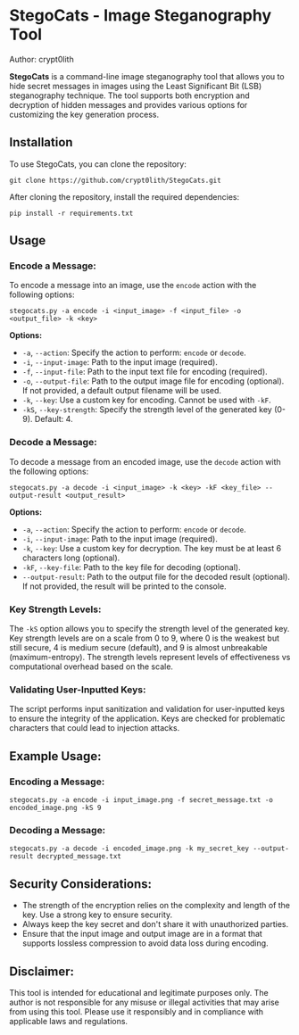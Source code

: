 # StegoCats - Image Steganography Tool

Author: crypt0lith

**StegoCats** is a command-line image steganography tool that allows you to hide secret messages in images using the Least Significant Bit (LSB) steganography technique. The tool supports both encryption and decryption of hidden messages and provides various options for customizing the key generation process.

## Installation

To use StegoCats, you can clone the repository:

```shell
git clone https://github.com/crypt0lith/StegoCats.git
```

After cloning the repository, install the required dependencies:

```shell
pip install -r requirements.txt
```

## Usage

### Encode a Message:

To encode a message into an image, use the `encode` action with the following options:

```shell
stegocats.py -a encode -i <input_image> -f <input_file> -o <output_file> -k <key>
```

**Options:**
- `-a`, `--action`: Specify the action to perform: `encode` or `decode`.
- `-i`, `--input-image`: Path to the input image (required).
- `-f`, `--input-file`: Path to the input text file for encoding (required).
- `-o`, `--output-file`: Path to the output image file for encoding (optional). If not provided, a default output filename will be used.
- `-k`, `--key`: Use a custom key for encoding. Cannot be used with `-kF`.
- `-kS`, `--key-strength`: Specify the strength level of the generated key (0-9). Default: 4.

### Decode a Message:

To decode a message from an encoded image, use the `decode` action with the following options:

```shell
stegocats.py -a decode -i <input_image> -k <key> -kF <key_file> --output-result <output_result>
```

**Options:**
- `-a`, `--action`: Specify the action to perform: `encode` or `decode`.
- `-i`, `--input-image`: Path to the input image (required).
- `-k`, `--key`: Use a custom key for decryption. The key must be at least 6 characters long (optional).
- `-kF`, `--key-file`: Path to the key file for decoding (optional).
- `--output-result`: Path to the output file for the decoded result (optional). If not provided, the result will be printed to the console.

### Key Strength Levels:

The `-kS` option allows you to specify the strength level of the generated key. Key strength levels are on a scale from 0 to 9, where 0 is the weakest but still secure, 4 is medium secure (default), and 9 is almost unbreakable (maximum-entropy). The strength levels represent levels of effectiveness vs computational overhead based on the scale.

### Validating User-Inputted Keys:

The script performs input sanitization and validation for user-inputted keys to ensure the integrity of the application. Keys are checked for problematic characters that could lead to injection attacks.

## Example Usage:

### Encoding a Message:

```shell
stegocats.py -a encode -i input_image.png -f secret_message.txt -o encoded_image.png -kS 9
```

### Decoding a Message:

```shell
stegocats.py -a decode -i encoded_image.png -k my_secret_key --output-result decrypted_message.txt
```

## Security Considerations:

- The strength of the encryption relies on the complexity and length of the key. Use a strong key to ensure security.
- Always keep the key secret and don't share it with unauthorized parties.
- Ensure that the input image and output image are in a format that supports lossless compression to avoid data loss during encoding.

## Disclaimer:

This tool is intended for educational and legitimate purposes only. The author is not responsible for any misuse or illegal activities that may arise from using this tool. Please use it responsibly and in compliance with applicable laws and regulations.
